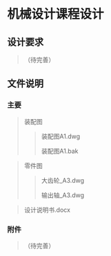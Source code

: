 # 机械设计课程设计

## 设计要求

>（待完善）

## 文件说明

### 主要

>装配图
>
>>装配图A1.dwg
>>
>>装配图A1.bak

>零件图
>
>>大齿轮_A3.dwg
>>
>>输出轴_A3.dwg

>设计说明书.docx

### 附件

>（待完善）